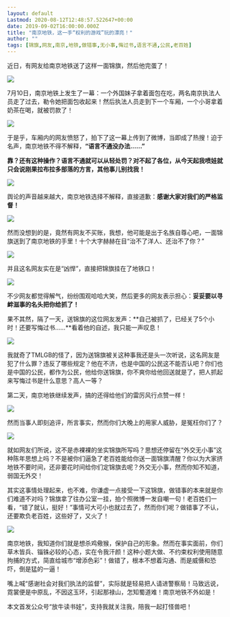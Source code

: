 ```yaml
---
layout: default
Lastmod: 2020-08-12T12:48:57.522647+00:00
date: 2019-09-02T16:00:00.000Z
title: "南京地铁，这一手“权利的游戏”玩的漂亮！"
author: ""
tags: [锦旗,网友,南京,地铁,做错事,无小事,悔过书,语言不通,公民,老百姓]
---
```


近日，有网友给南京地铁送了这样一面锦旗，然后他完蛋了！

![](https://images.weserv.nl/?url=https%3A//pic4.zhimg.com/v2-56cf3fe97a2a5dcdec96080a1347bef6_b.jpg)

7月10日，南京地铁上发生了一幕：一个外国妹子拿着面包在吃，两名南京执法人员走了过去，勒令她把面包收起来！然后执法人员走到下一个车厢，一个小哥拿着奶茶在喝，就被罚款了！  

![](https://images.weserv.nl/?url=https%3A//pic4.zhimg.com/v2-654361e792f757b5ab29b9b61ad241c9_b.jpg)

于是乎，车厢内的网友愤怒了，拍下了这一幕上传到了微博，当即成了热搜！迫于名声，南京地铁不得不解释，**“语言不通没办法……”**

**靠？还有这种操作？语言不通就可以从轻处罚？对不起了各位，从今天起我喷娃就只会说刚果拉布拉多部落的方言，其他事儿别找我！**

![](https://images.weserv.nl/?url=https%3A//pic4.zhimg.com/v2-20004553619f7e367a393cb302dba804_b.jpg)

舆论的声音越来越大，南京地铁选择不解释，直接道歉：**感谢大家对我们的严格监督！**  

![](https://images.weserv.nl/?url=https%3A//pic2.zhimg.com/v2-5af54a822ff9e1137685b478a68fe16a_b.jpg)

然而没想到的是，竟然有网友不买账，我想，他可能是出于名族自尊心吧，一面锦旗送到了南京地铁的手里！十个大字赫赫在目“治不了洋人、还治不了你？”

![](https://images.weserv.nl/?url=https%3A//pic4.zhimg.com/v2-56cf3fe97a2a5dcdec96080a1347bef6_b.jpg)

并且这名网友实在是“凶悍”，直接把锦旗挂在了地铁口！  

![](https://images.weserv.nl/?url=https%3A//pic2.zhimg.com/v2-e9b21ab7fcd1bfa1d5929c3db288bd95_b.jpg)

不少网友都觉得解气，纷纷围观哈哈大笑，然后更多的网友表示担心：**妥妥要以寻衅滋事的名头把你给抓了！**

果不其然，隔了一天，送锦旗的这位网友发声：**自己被抓了，已经关了5个小时！还要写悔过书……**看着他的自述，我只能一声叹息！  

![](https://images.weserv.nl/?url=https%3A//pic1.zhimg.com/v2-3eee6dc16de4f84fca8dd4f5c9a27777_b.jpg)

我就奇了TMLGB的怪了，因为送锦旗被关这种事我还是头一次听说，这名网友是犯了什么罪？违反了哪些规定？他在不济，也是中国的公民这不能否认吧？你们也是中国的公民，都作为公民，他给你送锦旗，你不爽你给他回送就是了，把人抓起来写悔过书是什么意思？高人一等？

第二天，南京地铁继续发声，搞的还得给他们的雷厉风行点赞一样！  

![](https://images.weserv.nl/?url=https%3A//pic2.zhimg.com/v2-887212e57f101e60bcc74f07737da8d2_b.jpg)

然而当事人即刻追评，所言事实，然而你们大晚上的用家人威胁，是冤枉你们了？  

![](https://images.weserv.nl/?url=https%3A//pic1.zhimg.com/v2-42732bb7f0fe55f58468bb9d06797a2c_b.jpg)

就如网友们所说，这不是赤裸裸的坐实锦旗所写吗？思想还停留在“外交无小事”这种陈年思想上吗？不是被你们逼急了老百姓能给你送一面锦旗清醒？你以为大家挤地铁不要时间，还非要花时间给你们定锦旗去呢？外交无小事，然而你知不知道，弱国无外交！  

其实这事情处理起来，也不难，你谦虚一点接受一下这锦旗，做错事的本来就是你们难道不对吗？锦旗拿了往办公室一挂，拍个照微博一发自嘲一句！老百姓们一看，“错了就认，挺好！”事情可大可小也就过去了，然而你们呢？做错事了不认，还要欺负老百姓，这些好了，又火了！

![](https://images.weserv.nl/?url=https%3A//pic3.zhimg.com/v2-7ce5f234e9eb3aeb05d5359d255c3a39_b.jpg)

南京地铁，我知道你们就是想杀鸡儆猴，保护自己的形象。然而在事实面前，你们草木皆兵、锱铢必较的心态，实在令我汗颜！这种小题大做、不约束权利使用随意拘捕的方式，简直给城市“增添色彩”！做错了，根本不想着沟通、而是威慑和恐吓，倒是猛的一逼！  

嘴上喊“感谢社会对我们执法的监督”，实际就是轻易把人请进警察局！马致远说，霓裳便是中原乱，不因这玉环，引起那禄山，怎知蜀道难！南京地铁不外如是！

本文首发公众号“放牛读书娃”，支持我就关注我，陪我一起打怪兽吧！


